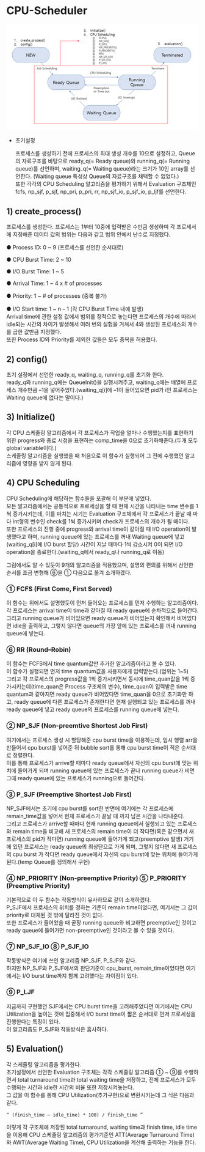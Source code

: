 # CPU-Scheduler
![Structure](/asset/structure.png)

* 초기설정

	 프로세스를 생성하기 전에 프로세스의 최대 생성 개수를 10으로 설정하고, Queue의 자료구조를 바탕으로 ready_q(= Ready queue)와 running_q(= Running queue)를 선언하며, waiting_q(= Waiting queue)라는 크기가 10인 array를 선언한다. (Waiting queue 특성상 Queue의 자료구조를 채택할 수 없었다.)   
	 또한 각각의 CPU Scheduling 알고리즘을 평가하기 위해서 Evaluation 구조체인 fcfs, np_sjf, p_sjf, np_pri, p_pri, rr, np_sjf_io, p_sjf_io, p_ljf를 선언한다.

## 1) create_process()

프로세스를 생성한다. 프로세스는 1부터 10중에 입력받은 수만큼 생성하며 각 프로세서에 지정해준 데이터 값의 범위는 다음과 같고 범위 안에서 난수로 지정했다.  
  
● Process ID: 0 ~ 9 (프로세스를 선언한 순서대로)

● CPU Burst Time: 2 ~ 10

● I/O Burst Time: 1 ~ 5

● Arrival Time: 1 ~ 4 x # of processes

● Priority: 1 ~ # of processes (중복 불가)

● I/O Start time: 1 ~ n – 1 (각 CPU Burst Time 내에 발생)  
 Arrival time에 관한 설정 값에서 범위를 정적으로 놓는다면 프로세스의 개수에 따라서 idle되는 시간의 차이가 발생해서 여러 번의 실험을 거쳐서 4와 생성된 프로세스의 개수를 곱한 값만큼 지정했다.  
 또한 Process ID와 Priority를 제외한 값들은 모두 중복을 허용했다.

## 2) config()
 초기 설정에서 선언한 ready_q, waiting_q, running_q를 초기화 한다.  
 ready_q와 running_q에는 QueueInit()을 실행시켜주고, waiting_q에는 배열에 프로세스 개수만큼 –1을 넣어주었다.(waiting_q[i]에 –1이 들어있으면 pid가 i인 프로세스는 Waiting queue에 없다는 말이다.)

## 3) Initialize()
 각 CPU 스케줄링 알고리즘에서 각 프로세스가 작업을 얼마나 수행했는지를 표현하기 위한 progress와 종료 시점을 표현하는 comp_time을 0으로 초기화해준다.(두개 모두 global variable이다.)  
 스케줄링 알고리즘을 실행했을 때 처음으로 이 함수가 실행되어 그 전에 수행했던 알고리즘에 영향을 받지 않게 된다.

## 4) CPU Scheduling
 CPU Scheduling에 해당하는 함수들을 포괄해 이 부분에 넣었다.  
 모든 알고리즘에서는 공통적으로 프로세싱을 할 때 현재 시간을 나타내는 time 변수를 1씩 증가시키는데, 이를 마치는 시기는 Evaluation 구조체에서 각 프로세스가 끝날 때 마다 int형의 변수인 check를 1씩 증가시키며 check가 프로세스의 개수가 될 때이다.  
 또한 프로세스의 진행 중에 progress와 arrival time이 같아질 때 I/O operation이 발생했다고 하며, running queue에 있는 프로세스를 꺼내 Waiting queue에 넣고(waiting_q[i]에 I/O burst 할당) 시간이 지날 때마다 1씩 감소시켜 0이 되면 I/O operation을 종료한다.(waiting_q에서 ready_q나 running_q로 이동)

그림에서도 알 수 있듯이 9개의 알고리즘을 적용했으며, 설명의 편의를 위해서 선언한 순서를 조금 변형해 ⑥을 ① 다음으로 옮겨 소개하겠다. 

### ① FCFS (First Come, First Served)
 이 함수는 위에서도 설명했듯이 먼저 들어오는 프로세스를 먼저 수행하는 알고리즘이다.  
 각 프로세스는 arrival time이 time과 같아질 때 ready queue에 순차적으로 들어간다.  
 그리고 running queue가 비어있으면 ready queue가 비어있는지 확인해서 비어있다면 idle을 출력하고, 그렇지 않다면 queue의 가장 앞에 있는 프로세스를 꺼내 running queue에 넣는다.

### ⑥ RR (Round–Robin)
 이 함수는 FCFS에서 time quantum값만 추가한 알고리즘이라고 볼 수 있다.  
 이 함수가 실행되면 먼저 time quantum값을 사용자에게 입력받는다.(범위는 1~5)  
 그리고 각 프로세스의 progress값을 1씩 증가시키면서 동시에 time_quan값을 1씩 증가시키는데(time_quan은 Process 구조체의 변수), time_quan이 입력받은 time quantum과 같아지면 ready queue가 비어있다면 time_quan을 0으로 초기화만 하고, ready queue에 다른 프로세스가 존재한다면 현재 실행되고 있는 프로세스를 꺼내 ready queue에 넣고 ready queue의 프로세스를 running queue에 넣는다.

### ② NP_SJF (Non-preemtive Shortest Job First)
 여기에서는 프로세스 생성 시 할당해준 cpu burst time을 이용하는데, 임시 행렬 arr을 만들어서 cpu burst를 넣어준 뒤 bubble sort를 통해 cpu burst time이 적은 순서대로 정렬한다.  
 이를 통해 프로세스가 arrive할 때마다 ready queue에서 자신의 cpu burst에 맞는 위치에 들어가게 되며 running queue에 있는 프로세스가 끝나 running queue가 비면 그때 ready queue에 있는 프로세스가 running으로 들어간다.

### ③ P_SJF (Preemptive Shortest Job First)
 NP_SJF에서는 초기에 cpu burst를 sort한 반면에 여기에는 각 프로세스에 remain_time값을 넣어서 현재 프로세스가 끝날 때 까지 남은 시간을 나타내준다.  
 그리고 프로세스가 arrive할 때마다 현재 running queue에서 실행되고 있는 프로세스와 remain time을 비교해 새 프로세스의 remain time이 더 작다면(혹은 같으면서 새 프로세스의 pid가 작다면) running queue에 들어가게 되고(preemptive 발생) 거기에 있던 프로세스는 ready queue의 최상단으로 가게 되며, 그렇지 않다면 새 프로세스의 cpu burst 가 작다면 ready queue에서 자신의 cpu burst에 맞는 위치에 들어가게 된다.(temp Queue를 정의해서 구현)

### ④ NP_PRIORITY (Non-preemptive Priority) ⑤ P_PRIORITY (Preemptive Priority)
 기본적으로 이 두 함수는 작동방식이 유사하므로 같이 소개하겠다.  
 P_SJF에서 프로세스의 위치를 정하는 기준이 remain time이었다면, 여기서는 그 값이 priority로 대체된 것 밖에 달라진 것이 없다.  
 또한 프로세스가 들어왔을 때 곧장 running queue와 비교하면 preemptive인 것이고 ready queue에 들어가면 non-preemptive인 것이라고 볼 수 있을 것이다.

### ⑦ NP_SJF_IO  ⑧ P_SJF_IO
 작동방식은 여기에 쓰인 알고리즘 NP_SJF, P_SJF와 같다.  
 하지만 NP_SJF와 P_SJF에서의 판단기준이 cpu_burst, remain_time이었다면 여기에서는 I/O burst time까지 함께 고려했다는 차이점이 있다.
 
### ⑨ P_LJF
 지금까지 구현했던 SJF에서는 CPU burst time을 고려해주었다면 여기에서는 CPU Utilization을 높이는 것에 집중해서 I/O burst time이 짧은 순서대로 먼저 프로세싱을 진행한다는 특징이 있다.  
 이 알고리즘도 P_SJF와 작동방식은 흡사하다.  

## 5) Evaluation()

 각 스케줄링 알고리즘을 평가한다.  
 초기설정에서 선언한 Evaluation 구조체는 각각 스케줄링 알고리즘 ① ~ ⑨를 수행하면서 total turnaround time과 total waiting time을 저장하고, 전체 프로세스가 모두 수행되는 시간과 idle한 시간의 비율 또한 저장시켜놓는다.  
 그 값을 이 함수를 통해 CPU Utilization(추가구현)으로 변환시키는데 그 식은 다음과 같다.  
 
	“ (finish_time – idle_time) * 100) / finish_time ”  

이렇게 각 구조체에 저장된 total turnaround, waiting time과 finish time, idle time을 이용해 CPU 스케줄링 알고리즘의 평가기준인 ATT(Average Turnaround Time)와 AWT(Average Waiting Time), CPU Utilization을 계산해 출력하는 기능을 한다.
